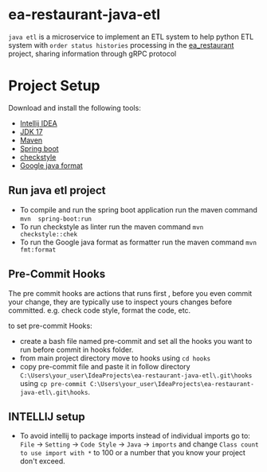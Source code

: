 # ea-restaurant-java-etl
`java etl`  is a microservice to implement an ETL system to help python ETL system with `order status histories` processing in the [ea_restaurant](https://github.com/eapg/EA_RESTAURANT) project, sharing information through gRPC protocol


# Project Setup

Download and install the following tools:

* [Intellij IDEA](https://www.jetbrains.com/es-es/idea/download/#section=windows)
* [JDK 17](https://jdk.java.net/java-se-ri/17)
* [Maven](https://maven.apache.org/)
* [Spring boot](https://mvnrepository.com/artifact/org.springframework.boot/spring-boot-starter-web/3.0.1)
* [checkstyle](https://maven.apache.org/plugins/maven-checkstyle-plugin/usage.html)
* [Google java format](https://github.com/google/google-java-format)

## Run java etl project

* To compile and run the spring boot application run the maven command `mvn  spring-boot:run`
* To run checkstyle as linter run the maven command `mvn checkstyle::chek`
* To run the Google java format as formatter run the maven command `mvn fmt:format`                                                                                                                       


## Pre-Commit Hooks

The pre commit hooks are actions that runs first , before you even commit your change, they are
typically use to inspect yours changes before committed. e.g. check code style, format the code, etc.

to set pre-commit Hooks:

* create a bash file named pre-commit and set all the hooks you want to run before commit in hooks folder.
* from main project directory move to hooks using `cd hooks`
* copy pre-commit file and paste it in follow directory `C:\Users\your_user\IdeaProjects\ea-restaurant-java-etl\.git\hooks` using
`cp pre-commit C:\Users\your_user\IdeaProjects\ea-restaurant-java-etl\.git\hooks`.

## INTELLIJ setup

* To avoid intellij to package imports instead of individual imports go to:
  `File` -> `Setting` -> `Code Style` -> `Java` -> `imports` and change `Class count to use import with *` 
   to 100 or a number that you know your project don't exceed. 